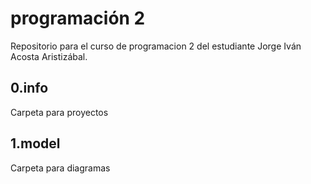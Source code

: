 # programación 2

Repositorio para el curso de programacion 2 del
 estudiante Jorge Iván Acosta Aristizábal.

 ## 0.info
 Carpeta para proyectos

 ## 1.model
 Carpeta para diagramas

